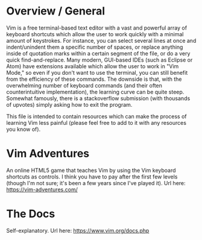 # Overview / General

Vim is a free terminal-based text editor with a vast and powerful array of keyboard shortcuts which allow the user to work quickly with a minimal amount of keystrokes.  For instance, you can select several lines at once and indent/unindent them a specific number of spaces, or replace anything inside of quotation marks within a certain segment of the file, or do a very quick find-and-replace.  Many modern, GUI-based IDEs (such as Eclipse or Atom) have extensions available which allow the user to work in "Vim Mode," so even if you don't want to use the terminal, you can still benefit from the efficiency of these commands.  The downside is that, with the overwhelming number of keyboard commands (and their often counterintuitive implementation), the learning curve can be quite steep.  Somewhat famously, there is a stackoverflow submission (with thousands of upvotes) simply asking how to exit the program.

This file is intended to contain resources which can make the process of learning Vim less painful (please feel free to add to it with any resources you know of).

# Vim Adventures

An online HTML5 game that teaches Vim by using the Vim keyboard shortcuts as controls.  I think you have to pay after the first few levels (though I'm not sure; it's been a few years since I've played it).  Url here: https://vim-adventures.com/

# The Docs

Self-explanatory.  Url here: https://www.vim.org/docs.php
